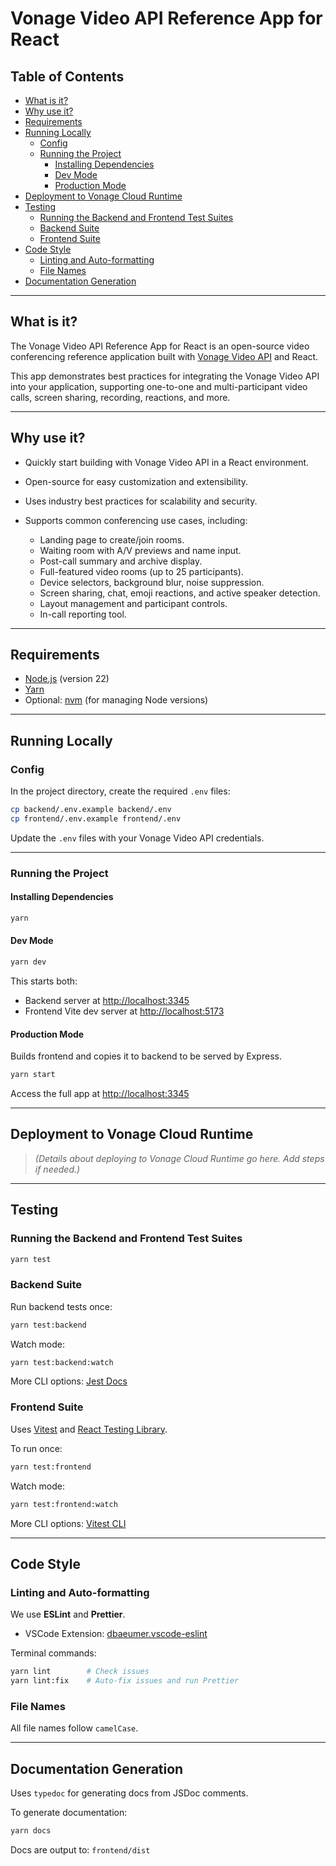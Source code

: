 # Vonage Video API Reference App for React

## Table of Contents

- [What is it?](#what-is-it)
- [Why use it?](#why-use-it)
- [Requirements](#requirements)
- [Running Locally](#running-locally)
  - [Config](#config)
  - [Running the Project](#running-the-project)
    - [Installing Dependencies](#installing-dependencies)
    - [Dev Mode](#dev-mode)
    - [Production Mode](#production-mode)
- [Deployment to Vonage Cloud Runtime](#deployment-to-vonage-cloud-runtime)
- [Testing](#testing)
  - [Running the Backend and Frontend Test Suites](#running-the-backend-and-frontend-test-suites)
  - [Backend Suite](#backend-suite)
  - [Frontend Suite](#frontend-suite)
- [Code Style](#code-style)
  - [Linting and Auto-formatting](#linting-and-auto-formatting)
  - [File Names](#file-names)
- [Documentation Generation](#documentation-generation)

---

## What is it?

The Vonage Video API Reference App for React is an open-source video conferencing reference application built with [Vonage Video API](https://developer.vonage.com/en/video/client-sdks/web/overview) and React.

This app demonstrates best practices for integrating the Vonage Video API into your application, supporting one-to-one and multi-participant video calls, screen sharing, recording, reactions, and more.

---

## Why use it?

- Quickly start building with Vonage Video API in a React environment.
- Open-source for easy customization and extensibility.
- Uses industry best practices for scalability and security.
- Supports common conferencing use cases, including:

  - Landing page to create/join rooms.
  - Waiting room with A/V previews and name input.
  - Post-call summary and archive display.
  - Full-featured video rooms (up to 25 participants).
  - Device selectors, background blur, noise suppression.
  - Screen sharing, chat, emoji reactions, and active speaker detection.
  - Layout management and participant controls.
  - In-call reporting tool.

---

## Requirements

- [Node.js](https://nodejs.org/en/download/releases/) (version 22)
- [Yarn](https://yarnpkg.com)
- Optional: [nvm](https://github.com/creationix/nvm) (for managing Node versions)

---

## Running Locally

### Config

In the project directory, create the required `.env` files:

```bash
cp backend/.env.example backend/.env
cp frontend/.env.example frontend/.env
```

Update the `.env` files with your Vonage Video API credentials.

---

### Running the Project

#### Installing Dependencies

```bash
yarn
```

#### Dev Mode

```bash
yarn dev
```

This starts both:

* Backend server at [http://localhost:3345](http://localhost:3345)
* Frontend Vite dev server at [http://localhost:5173](http://localhost:5173)

#### Production Mode

Builds frontend and copies it to backend to be served by Express.

```bash
yarn start
```

Access the full app at [http://localhost:3345](http://localhost:3345)

---

## Deployment to Vonage Cloud Runtime

> *(Details about deploying to Vonage Cloud Runtime go here. Add steps if needed.)*

---

## Testing

### Running the Backend and Frontend Test Suites

```bash
yarn test
```

### Backend Suite

Run backend tests once:

```bash
yarn test:backend
```

Watch mode:

```bash
yarn test:backend:watch
```

More CLI options: [Jest Docs](https://jestjs.io/docs/cli)

### Frontend Suite

Uses [Vitest](https://vitest.dev/) and [React Testing Library](https://testing-library.com/docs/react-testing-library/intro).

To run once:

```bash
yarn test:frontend
```

Watch mode:

```bash
yarn test:frontend:watch
```

More CLI options: [Vitest CLI](https://vitest.dev/guide/cli#options)

---

## Code Style

### Linting and Auto-formatting

We use **ESLint** and **Prettier**.

* VSCode Extension: [dbaeumer.vscode-eslint](https://marketplace.visualstudio.com/items?itemName=dbaeumer.vscode-eslint)

Terminal commands:

```bash
yarn lint        # Check issues
yarn lint:fix    # Auto-fix issues and run Prettier
```

### File Names

All file names follow `camelCase`.

---

## Documentation Generation

Uses `typedoc` for generating docs from JSDoc comments.

To generate documentation:

```bash
yarn docs
```

Docs are output to: `frontend/dist`

